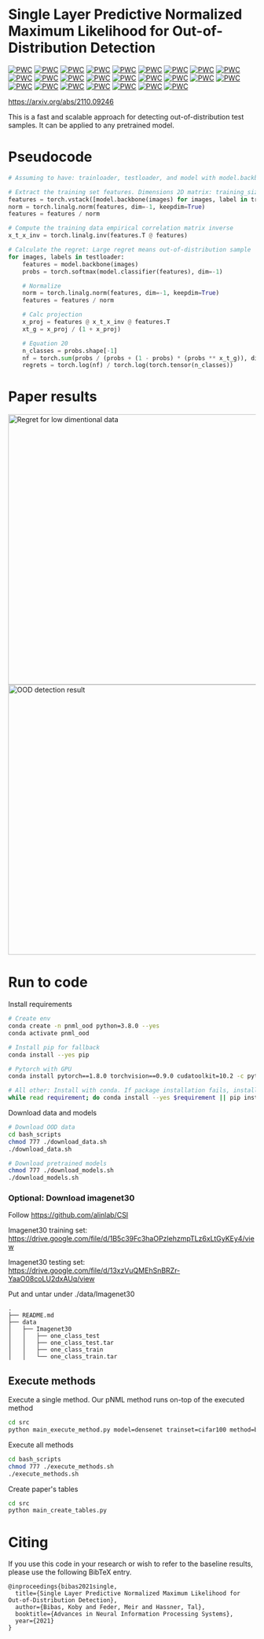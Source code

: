 # Single Layer Predictive Normalized Maximum Likelihood for Out-of-Distribution Detection 
[![PWC](https://img.shields.io/endpoint.svg?url=https://paperswithcode.com/badge/single-layer-predictive-normalized-maximum/out-of-distribution-detection-on-cifar-100-vs-7)](https://paperswithcode.com/sota/out-of-distribution-detection-on-cifar-100-vs-7?p=single-layer-predictive-normalized-maximum)
[![PWC](https://img.shields.io/endpoint.svg?url=https://paperswithcode.com/badge/single-layer-predictive-normalized-maximum/out-of-distribution-detection-on-cifar-100-vs-5)](https://paperswithcode.com/sota/out-of-distribution-detection-on-cifar-100-vs-5?p=single-layer-predictive-normalized-maximum)
[![PWC](https://img.shields.io/endpoint.svg?url=https://paperswithcode.com/badge/single-layer-predictive-normalized-maximum/out-of-distribution-detection-on-cifar-100-vs-4)](https://paperswithcode.com/sota/out-of-distribution-detection-on-cifar-100-vs-4?p=single-layer-predictive-normalized-maximum)
[![PWC](https://img.shields.io/endpoint.svg?url=https://paperswithcode.com/badge/single-layer-predictive-normalized-maximum/out-of-distribution-detection-on-cifar-100-vs-1)](https://paperswithcode.com/sota/out-of-distribution-detection-on-cifar-100-vs-1?p=single-layer-predictive-normalized-maximum)
[![PWC](https://img.shields.io/endpoint.svg?url=https://paperswithcode.com/badge/single-layer-predictive-normalized-maximum/out-of-distribution-detection-on-cifar-100-vs-2)](https://paperswithcode.com/sota/out-of-distribution-detection-on-cifar-100-vs-2?p=single-layer-predictive-normalized-maximum)
[![PWC](https://img.shields.io/endpoint.svg?url=https://paperswithcode.com/badge/single-layer-predictive-normalized-maximum/out-of-distribution-detection-on-cifar-100-vs-3)](https://paperswithcode.com/sota/out-of-distribution-detection-on-cifar-100-vs-3?p=single-layer-predictive-normalized-maximum)
[![PWC](https://img.shields.io/endpoint.svg?url=https://paperswithcode.com/badge/single-layer-predictive-normalized-maximum/out-of-distribution-detection-on-cifar-100-vs-8)](https://paperswithcode.com/sota/out-of-distribution-detection-on-cifar-100-vs-8?p=single-layer-predictive-normalized-maximum)
[![PWC](https://img.shields.io/endpoint.svg?url=https://paperswithcode.com/badge/single-layer-predictive-normalized-maximum/out-of-distribution-detection-on-cifar-100-vs-6)](https://paperswithcode.com/sota/out-of-distribution-detection-on-cifar-100-vs-6?p=single-layer-predictive-normalized-maximum)
[![PWC](https://img.shields.io/endpoint.svg?url=https://paperswithcode.com/badge/single-layer-predictive-normalized-maximum/out-of-distribution-detection-on-cifar-10-vs-8)](https://paperswithcode.com/sota/out-of-distribution-detection-on-cifar-10-vs-8?p=single-layer-predictive-normalized-maximum)
[![PWC](https://img.shields.io/endpoint.svg?url=https://paperswithcode.com/badge/single-layer-predictive-normalized-maximum/out-of-distribution-detection-on-cifar-10-vs-6)](https://paperswithcode.com/sota/out-of-distribution-detection-on-cifar-10-vs-6?p=single-layer-predictive-normalized-maximum)
[![PWC](https://img.shields.io/endpoint.svg?url=https://paperswithcode.com/badge/single-layer-predictive-normalized-maximum/out-of-distribution-detection-on-cifar-10-vs-5)](https://paperswithcode.com/sota/out-of-distribution-detection-on-cifar-10-vs-5?p=single-layer-predictive-normalized-maximum)
[![PWC](https://img.shields.io/endpoint.svg?url=https://paperswithcode.com/badge/single-layer-predictive-normalized-maximum/out-of-distribution-detection-on-cifar-10-vs-4)](https://paperswithcode.com/sota/out-of-distribution-detection-on-cifar-10-vs-4?p=single-layer-predictive-normalized-maximum)
[![PWC](https://img.shields.io/endpoint.svg?url=https://paperswithcode.com/badge/single-layer-predictive-normalized-maximum/out-of-distribution-detection-on-cifar-10-vs-3)](https://paperswithcode.com/sota/out-of-distribution-detection-on-cifar-10-vs-3?p=single-layer-predictive-normalized-maximum)
[![PWC](https://img.shields.io/endpoint.svg?url=https://paperswithcode.com/badge/single-layer-predictive-normalized-maximum/out-of-distribution-detection-on-cifar-10-vs-9)](https://paperswithcode.com/sota/out-of-distribution-detection-on-cifar-10-vs-9?p=single-layer-predictive-normalized-maximum)
[![PWC](https://img.shields.io/endpoint.svg?url=https://paperswithcode.com/badge/single-layer-predictive-normalized-maximum/out-of-distribution-detection-on-cifar-10-vs-2)](https://paperswithcode.com/sota/out-of-distribution-detection-on-cifar-10-vs-2?p=single-layer-predictive-normalized-maximum)
[![PWC](https://img.shields.io/endpoint.svg?url=https://paperswithcode.com/badge/single-layer-predictive-normalized-maximum/out-of-distribution-detection-on-cifar-10-vs-7)](https://paperswithcode.com/sota/out-of-distribution-detection-on-cifar-10-vs-7?p=single-layer-predictive-normalized-maximum)
[![PWC](https://img.shields.io/endpoint.svg?url=https://paperswithcode.com/badge/single-layer-predictive-normalized-maximum/out-of-distribution-detection-on-svhn-vs-4)](https://paperswithcode.com/sota/out-of-distribution-detection-on-svhn-vs-4?p=single-layer-predictive-normalized-maximum)
[![PWC](https://img.shields.io/endpoint.svg?url=https://paperswithcode.com/badge/single-layer-predictive-normalized-maximum/out-of-distribution-detection-on-svhn-vs-5)](https://paperswithcode.com/sota/out-of-distribution-detection-on-svhn-vs-5?p=single-layer-predictive-normalized-maximum)
[![PWC](https://img.shields.io/endpoint.svg?url=https://paperswithcode.com/badge/single-layer-predictive-normalized-maximum/out-of-distribution-detection-on-svhn-vs-3)](https://paperswithcode.com/sota/out-of-distribution-detection-on-svhn-vs-3?p=single-layer-predictive-normalized-maximum)
[![PWC](https://img.shields.io/endpoint.svg?url=https://paperswithcode.com/badge/single-layer-predictive-normalized-maximum/out-of-distribution-detection-on-svhn-vs-1)](https://paperswithcode.com/sota/out-of-distribution-detection-on-svhn-vs-1?p=single-layer-predictive-normalized-maximum)
[![PWC](https://img.shields.io/endpoint.svg?url=https://paperswithcode.com/badge/single-layer-predictive-normalized-maximum/out-of-distribution-detection-on-svhn-vs)](https://paperswithcode.com/sota/out-of-distribution-detection-on-svhn-vs?p=single-layer-predictive-normalized-maximum)
[![PWC](https://img.shields.io/endpoint.svg?url=https://paperswithcode.com/badge/single-layer-predictive-normalized-maximum/out-of-distribution-detection-on-svhn-vs-isun)](https://paperswithcode.com/sota/out-of-distribution-detection-on-svhn-vs-isun?p=single-layer-predictive-normalized-maximum)
[![PWC](https://img.shields.io/endpoint.svg?url=https://paperswithcode.com/badge/single-layer-predictive-normalized-maximum/out-of-distribution-detection-on-svhn-vs-lsun)](https://paperswithcode.com/sota/out-of-distribution-detection-on-svhn-vs-lsun?p=single-layer-predictive-normalized-maximum)
[![PWC](https://img.shields.io/endpoint.svg?url=https://paperswithcode.com/badge/single-layer-predictive-normalized-maximum/out-of-distribution-detection-on-svhn-vs-lsun-1)](https://paperswithcode.com/sota/out-of-distribution-detection-on-svhn-vs-lsun-1?p=single-layer-predictive-normalized-maximum)
[![PWC](https://img.shields.io/endpoint.svg?url=https://paperswithcode.com/badge/single-layer-predictive-normalized-maximum/out-of-distribution-detection-on-svhn-vs-2)](https://paperswithcode.com/sota/out-of-distribution-detection-on-svhn-vs-2?p=single-layer-predictive-normalized-maximum)

https://arxiv.org/abs/2110.09246

This is a fast and scalable approach for detecting out-of-distribution test samples.
It can be applied to any pretrained model.

# Pseudocode
```python
# Assuming to have: trainloader, testloader, and model with model.backbone() and model.classifer() methods

# Extract the training set features. Dimensions 2D matrix: training_size x num_features
features = torch.vstack([model.backbone(images) for images, label in trainloader])
norm = torch.linalg.norm(features, dim=-1, keepdim=True)
features = features / norm

# Compute the training data empirical correlation matrix inverse
x_t_x_inv = torch.linalg.inv(features.T @ features)

# Calculate the regret: Large regret means out-of-distribution sample
for images, labels in testloader:
    features = model.backbone(images)
    probs = torch.softmax(model.classifier(features), dim=-1)

    # Normalize
    norm = torch.linalg.norm(features, dim=-1, keepdim=True)
    features = features / norm

    # Calc projection
    x_proj = features @ x_t_x_inv @ features.T
    xt_g = x_proj / (1 + x_proj)

    # Equation 20
    n_classes = probs.shape[-1]
    nf = torch.sum(probs / (probs + (1 - probs) * (probs ** x_t_g)), dim=-1)
    regrets = torch.log(nf) / torch.log(torch.tensor(n_classes))
```

# Paper results
<img src="https://github.com/kobybibas/pnml_ood_detection/blob/master/img_low_dim_regret.jpg" alt="Regret for low dimentional data" width=550>
<img src="https://github.com/kobybibas/pnml_ood_detection/blob/master/img_densenet.jpg" alt="OOD detection result" width=550>

# Run to code

Install requirements
```bash
# Create env
conda create -n pnml_ood python=3.8.0 --yes
conda activate pnml_ood

# Install pip for fallback
conda install --yes pip

# Pytorch with GPU
conda install pytorch==1.8.0 torchvision==0.9.0 cudatoolkit=10.2 -c pytorch --yes

# All other: Install with conda. If package installation fails, install with pip.
while read requirement; do conda install --yes $requirement || pip install $requirement; done < requirements.txt 
```

Download data and models
```bash
# Download OOD data
cd bash_scripts
chmod 777 ./download_data.sh
./download_data.sh

# Download pretrained models
chmod 777 ./download_models.sh
./download_models.sh
```

### Optional: Download imagenet30
Follow https://github.com/alinlab/CSI

Imagenet30 training set:
https://drive.google.com/file/d/1B5c39Fc3haOPzlehzmpTLz6xLtGyKEy4/view

Imagenet30 testing set:
https://drive.google.com/file/d/13xzVuQMEhSnBRZr-YaaO08coLU2dxAUq/view

Put and untar under ./data/Imagenet30
```
.
├── README.md
├── data
│   ├── Imagenet30
│   │   ├── one_class_test
│   │   ├── one_class_test.tar
│   │   ├── one_class_train
│   │   └── one_class_train.tar
```

## Execute methods
Execute a single method. Our pNML method runs on-top of the executed method
```bash
cd src
python main_execute_method.py model=densenet trainset=cifar100 method=baseline
```

Execute all methods
```bash
cd bash_scripts
chmod 777 ./execute_methods.sh
./execute_methods.sh
```

Create paper's tables
```bash
cd src
python main_create_tables.py
```

# Citing 
If you use this code in your research or wish to refer to the baseline results, please use the following BibTeX entry.
```
@inproceedings{bibas2021single,
  title={Single Layer Predictive Normalized Maximum Likelihood for Out-of-Distribution Detection},
  author={Bibas, Koby and Feder, Meir and Hassner, Tal},
  booktitle={Advances in Neural Information Processing Systems},
  year={2021}
}
```
